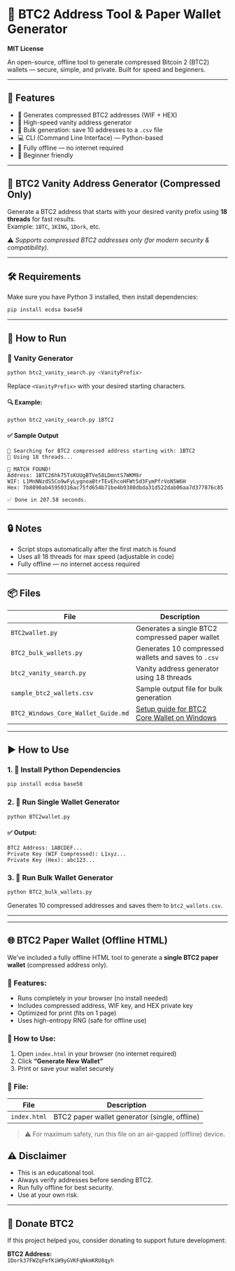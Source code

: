 # 🔐 BTC2 Address Tool & Paper Wallet Generator
**MIT License**

An open-source, offline tool to generate compressed Bitcoin 2 (BTC2) wallets — secure, simple, and private. Built for speed and beginners.

---

## 🧰 Features

- 🔑 Generates compressed BTC2 addresses (WIF + HEX)  
- 🎯 High-speed vanity address generator  
- 📄 Bulk generation: save 10 addresses to a `.csv` file  
- 💻 CLI (Command Line Interface) — Python-based  
- 💯 Fully offline — no internet required  
- 🧠 Beginner friendly  

---

## 🎯 BTC2 Vanity Address Generator (Compressed Only)

Generate a BTC2 address that starts with your desired vanity prefix using **18 threads** for fast results.  
Example: `1BTC`, `1KING`, `1Dork`, etc.

⚠️ *Supports compressed BTC2 addresses only (for modern security & compatibility).*

---

## 🛠 Requirements

Make sure you have Python 3 installed, then install dependencies:

```bash
pip install ecdsa base58
```

---

## 🚀 How to Run

### 🧪 Vanity Generator

```bash
python btc2_vanity_search.py <VanityPrefix>
```

Replace `<VanityPrefix>` with your desired starting characters.

#### 🔍 Example:

```bash
python btc2_vanity_search.py 1BTC2
```

#### ✅ Sample Output

```
🚀 Searching for BTC2 compressed address starting with: 1BTC2
🧵 Using 18 threads...

🎯 MATCH FOUND!
Address: 1BTC26hk75TsKUUgBTVe58LDmntS7WKM9r
WIF: L1MnNNzdS5Co9wFyLygnoaBtrTEvEhcoHFWt5d3FymPfrVoN5W6H
Hex: 7b8090ab45950316ac75fd654b71be4b9380dbda31d522dab06aa7d377876c85

✅ Done in 207.58 seconds.
```

---

## 🔒 Notes

- Script stops automatically after the first match is found  
- Uses all 18 threads for max speed (adjustable in code)  
- Fully offline — no internet access required  

---

## 📦 Files

| File                          | Description                                                        |
|-------------------------------|--------------------------------------------------------------------|
| `BTC2wallet.py`               | Generates a single BTC2 compressed paper wallet                    |
| `BTC2_bulk_wallets.py`        | Generates 10 compressed wallets and saves to `.csv`                |
| `btc2_vanity_search.py`       | Vanity address generator using 18 threads                          |
| `sample_btc2_wallets.csv`     | Sample output file for bulk generation                             |
| `BTC2_Windows_Core_Wallet_Guide.md` | [Setup guide for BTC2 Core Wallet on Windows](./BTC2_Windows_Core_Wallet_Guide.md) |

---

## ▶️ How to Use

### 1. 🐍 Install Python Dependencies

```bash
pip install ecdsa base58
```

### 2. 🔐 Run Single Wallet Generator

```bash
python BTC2wallet.py
```

#### ✅ Output:

```
BTC2 Address: 1ABCDEF...
Private Key (WIF Compressed): L1xyz...
Private Key (Hex): abc123...
```

### 3. 📁 Run Bulk Wallet Generator

```bash
python BTC2_bulk_wallets.py
```

Generates 10 compressed addresses and saves them to `btc2_wallets.csv`.

---


---

## 🌐 BTC2 Paper Wallet (Offline HTML)

We’ve included a fully offline HTML tool to generate a **single BTC2 paper wallet** (compressed address only).

### 🔹 Features:
- Runs completely in your browser (no install needed)
- Includes compressed address, WIF key, and HEX private key
- Optimized for print (fits on 1 page)
- Uses high-entropy RNG (safe for offline use)

### 🔸 How to Use:
1. Open `index.html` in your browser (no internet required)
2. Click **“Generate New Wallet”**
3. Print or save your wallet securely

### 📁 File:
| File         | Description                                |
|--------------|--------------------------------------------|
| `index.html` | BTC2 paper wallet generator (single, offline) |

> ⚠️ For maximum safety, run this file on an air-gapped (offline) device.


## ⚠️ Disclaimer

- This is an educational tool.  
- Always verify addresses before sending BTC2.  
- Run fully offline for best security.  
- Use at your own risk.  

---

## 💸 Donate BTC2

If this project helped you, consider donating to support future development:

**BTC2 Address:**  
`1Dork37FWZqFefKiW9yGVKFqNkmKRU8qyh`
